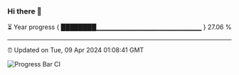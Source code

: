 ### Hi there 👋

⏳ Year progress { ████████▁▁▁▁▁▁▁▁▁▁▁▁▁▁▁▁▁▁▁▁▁▁ } 27.06 %

---

⏰ Updated on Tue, 09 Apr 2024 01:08:41 GMT

![Progress Bar CI](https://github.com/liununu/liununu/workflows/Progress%20Bar%20CI/badge.svg)
